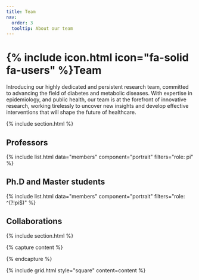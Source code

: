 ```yaml
---
title: Team
nav:
  order: 3
  tooltip: About our team
---
```


# {% include icon.html icon="fa-solid fa-users" %}Team

Introducing our highly dedicated and persistent research team, committed to advancing the field of diabetes and metabolic diseases. With expertise in epidemiology, and public health, our team is at the forefront of innovative research, working tirelessly to uncover new insights and develop effective interventions that will shape the future of healthcare.

{% include section.html %}

## Professors 

{% include list.html data="members" component="portrait" filters="role: pi" %}

## Ph.D and Master students

{% include list.html data="members" component="portrait" filters="role: ^(?!pi$)" %}

## Collaborations


{% include section.html %}

{% capture content %}

{% endcapture %}

{% include grid.html style="square" content=content %}
